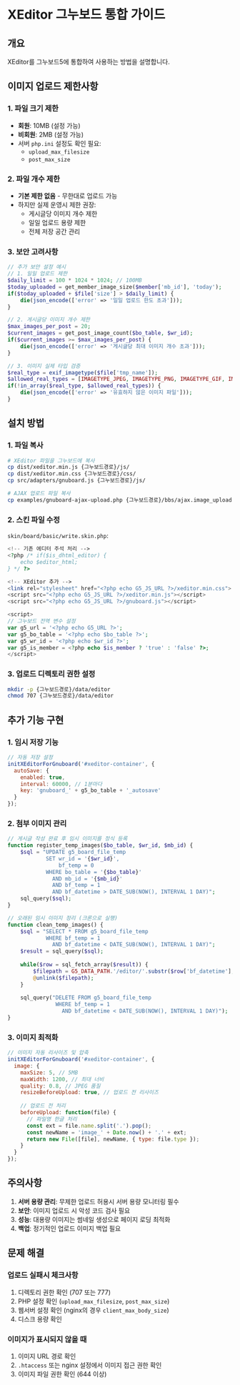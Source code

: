 # XEditor 그누보드 통합 가이드

## 개요
XEditor를 그누보드5에 통합하여 사용하는 방법을 설명합니다.

## 이미지 업로드 제한사항

### 1. 파일 크기 제한
- **회원**: 10MB (설정 가능)
- **비회원**: 2MB (설정 가능)
- 서버 `php.ini` 설정도 확인 필요:
  - `upload_max_filesize`
  - `post_max_size`

### 2. 파일 개수 제한
- **기본 제한 없음** - 무한대로 업로드 가능
- 하지만 실제 운영시 제한 권장:
  - 게시글당 이미지 개수 제한
  - 일일 업로드 용량 제한
  - 전체 저장 공간 관리

### 3. 보안 고려사항
```php
// 추가 보안 설정 예시
// 1. 일일 업로드 제한
$daily_limit = 100 * 1024 * 1024; // 100MB
$today_uploaded = get_member_image_size($member['mb_id'], 'today');
if($today_uploaded + $file['size'] > $daily_limit) {
    die(json_encode(['error' => '일일 업로드 한도 초과']));
}

// 2. 게시글당 이미지 개수 제한
$max_images_per_post = 20;
$current_images = get_post_image_count($bo_table, $wr_id);
if($current_images >= $max_images_per_post) {
    die(json_encode(['error' => '게시글당 최대 이미지 개수 초과']));
}

// 3. 이미지 실제 타입 검증
$real_type = exif_imagetype($file['tmp_name']);
$allowed_real_types = [IMAGETYPE_JPEG, IMAGETYPE_PNG, IMAGETYPE_GIF, IMAGETYPE_WEBP];
if(!in_array($real_type, $allowed_real_types)) {
    die(json_encode(['error' => '유효하지 않은 이미지 파일']));
}
```

## 설치 방법

### 1. 파일 복사
```bash
# XEditor 파일을 그누보드에 복사
cp dist/xeditor.min.js {그누보드경로}/js/
cp dist/xeditor.min.css {그누보드경로}/css/
cp src/adapters/gnuboard.js {그누보드경로}/js/

# AJAX 업로드 파일 복사
cp examples/gnuboard-ajax-upload.php {그누보드경로}/bbs/ajax.image_upload.php
```

### 2. 스킨 파일 수정
`skin/board/basic/write.skin.php`:
```php
<!-- 기존 에디터 주석 처리 -->
<?php /* if($is_dhtml_editor) { 
    echo $editor_html; 
} */ ?>

<!-- XEditor 추가 -->
<link rel="stylesheet" href="<?php echo G5_JS_URL ?>/xeditor.min.css">
<script src="<?php echo G5_JS_URL ?>/xeditor.min.js"></script>
<script src="<?php echo G5_JS_URL ?>/gnuboard.js"></script>

<script>
// 그누보드 전역 변수 설정
var g5_url = '<?php echo G5_URL ?>';
var g5_bo_table = '<?php echo $bo_table ?>';
var g5_wr_id = '<?php echo $wr_id ?>';
var g5_is_member = <?php echo $is_member ? 'true' : 'false' ?>;
</script>
```

### 3. 업로드 디렉토리 권한 설정
```bash
mkdir -p {그누보드경로}/data/editor
chmod 707 {그누보드경로}/data/editor
```

## 추가 기능 구현

### 1. 임시 저장 기능
```javascript
// 자동 저장 설정
initXEditorForGnuboard('#xeditor-container', {
  autoSave: {
    enabled: true,
    interval: 60000, // 1분마다
    key: 'gnuboard_' + g5_bo_table + '_autosave'
  }
});
```

### 2. 첨부 이미지 관리
```php
// 게시글 작성 완료 후 임시 이미지를 정식 등록
function register_temp_images($bo_table, $wr_id, $mb_id) {
    $sql = "UPDATE g5_board_file_temp 
            SET wr_id = '{$wr_id}',
                bf_temp = 0
            WHERE bo_table = '{$bo_table}'
              AND mb_id = '{$mb_id}'
              AND bf_temp = 1
              AND bf_datetime > DATE_SUB(NOW(), INTERVAL 1 DAY)";
    sql_query($sql);
}

// 오래된 임시 이미지 정리 (크론으로 실행)
function clean_temp_images() {
    $sql = "SELECT * FROM g5_board_file_temp 
            WHERE bf_temp = 1 
              AND bf_datetime < DATE_SUB(NOW(), INTERVAL 1 DAY)";
    $result = sql_query($sql);
    
    while($row = sql_fetch_array($result)) {
        $filepath = G5_DATA_PATH.'/editor/'.substr($row['bf_datetime'],0,7).'/'.$row['bf_file'];
        @unlink($filepath);
    }
    
    sql_query("DELETE FROM g5_board_file_temp 
               WHERE bf_temp = 1 
                 AND bf_datetime < DATE_SUB(NOW(), INTERVAL 1 DAY)");
}
```

### 3. 이미지 최적화
```javascript
// 이미지 자동 리사이즈 및 압축
initXEditorForGnuboard('#xeditor-container', {
  image: {
    maxSize: 5, // 5MB
    maxWidth: 1200, // 최대 너비
    quality: 0.8, // JPEG 품질
    resizeBeforeUpload: true, // 업로드 전 리사이즈
    
    // 업로드 전 처리
    beforeUpload: function(file) {
      // 파일명 한글 처리
      const ext = file.name.split('.').pop();
      const newName = 'image_' + Date.now() + '.' + ext;
      return new File([file], newName, { type: file.type });
    }
  }
});
```

## 주의사항

1. **서버 용량 관리**: 무제한 업로드 허용시 서버 용량 모니터링 필수
2. **보안**: 이미지 업로드 시 악성 코드 검사 필요
3. **성능**: 대용량 이미지는 썸네일 생성으로 페이지 로딩 최적화
4. **백업**: 정기적인 업로드 이미지 백업 필요

## 문제 해결

### 업로드 실패시 체크사항
1. 디렉토리 권한 확인 (707 또는 777)
2. PHP 설정 확인 (`upload_max_filesize`, `post_max_size`)
3. 웹서버 설정 확인 (nginx의 경우 `client_max_body_size`)
4. 디스크 용량 확인

### 이미지가 표시되지 않을 때
1. 이미지 URL 경로 확인
2. `.htaccess` 또는 nginx 설정에서 이미지 접근 권한 확인
3. 이미지 파일 권한 확인 (644 이상)